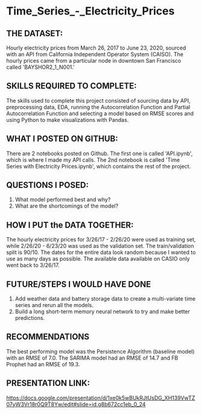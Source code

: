# Time_Series_-_Electricity_Prices

## THE DATASET:
Hourly electricity prices from March 26, 2017 to June 23, 2020, sourced with an API from California Independent Operator System (CAISO). The hourly prices came from a particular node in downtown San Francisco called 'BAYSHOR2_1_N001.'

## SKILLS REQUIRED TO COMPLETE:
The skills used to complete this project consisted of sourcing data by API, preprocessing data, EDA, running the Autocorrelation Function and Partial Autocorrelation Function and selecting a model based on RMSE scores and using Python to make visualizations with Pandas.

## WHAT I POSTED ON GITHUB:
There are 2 notebooks posted on Github. The first one is called 'API.ipynb', which is where I made my API calls. The 2nd notebook is called 'Time Series with Electricity Prices.ipynb', which contains the rest of the project.

## QUESTIONS I POSED:
1. What model performed best and why?
2. What are the shortcomings of the model?

## HOW I PUT the DATA TOGETHER:
The hourly electricity prices for 3/26/17 - 2/26/20 were used as training set, while 2/26/20 - 6/23/20 was used as the validation set. The train/validation split is 90/10. The dates for the entire data look random because I wanted to use as many days as possible. The available data available on CASIO only went back to 3/26/17.

## FUTURE/STEPS I WOULD HAVE DONE
1. Add weather data and battery storage data to create a multi-variate time series and rerun all the models.
2. Build a long short-term memory neural network to try and make better predictions.

## RECOMMENDATIONS
The best performing model was the Persistence Algorithm (baseline model) with an RMSE of 7.0. The SARIMA model had an RMSE of 14.7 and FB Prophet had an RMSE of 19.3.


## PRESENTATION LINK:
https://docs.google.com/presentation/d/1xe0k5wBUkRJtUsDG_XH139VwTZ07yW3Vr18r0Q9T8Yw/edit#slide=id.g8b672cc1eb_0_24
